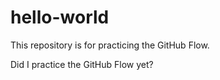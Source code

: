 # hello-world
This repository is for practicing the GitHub Flow.

Did I practice the GitHub Flow yet?
